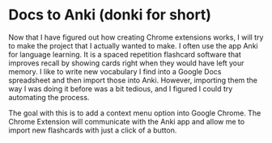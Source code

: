 # Docs to Anki (donki for short)

Now that I have figured out how creating Chrome extensions works, I will try to make the project that I actually wanted to make. I often use the app Anki for language learning. It is a spaced repetition flashcard software that improves recall by showing cards right when they would have left your memory. I like to write new vocabulary I find into a Google Docs spreadsheet and then import those into Anki. However, importing them the way I was doing it before was a bit tedious, and I figured I could try automating the process.

The goal with this is to add a context menu option into Google Chrome. The Chrome Extension will communicate with the Anki app and allow me to import new flashcards with just a click of a button.

